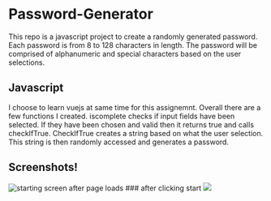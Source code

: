 # Password-Generator

This repo is a javascript project to create a randomly generated password.
Each password is from 8 to 128 characters in length.
The password will be comprised of alphanumeric and special characters based on the user selections.

## Javascript

I choose to learn vuejs at same time for this assignemnt. Overall there are a few functions I created.
iscomplete checks if input fields have been selected. If they have been chosen and valid then it returns true and calls checkIfTrue. CheckIfTrue creates a string based on what the user selection. This string is then randomly accessed and generates a password.

## Screenshots!

<img src="assests/images/startScreenShot.PNG" alt="starting screen after page loads">
### after clicking start

<img src="assests/images/activeScreenSnot.PNG">
